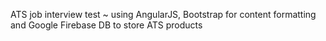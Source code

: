 ATS job interview test ~ using AngularJS, Bootstrap for content formatting and  Google Firebase DB to store ATS products
